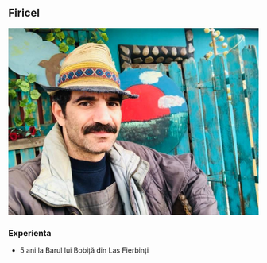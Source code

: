 ## Firicel

![alt](./../imagini/bucatar3.jpg)

### Experienta
- 5 ani la Barul lui Bobiță din Las Fierbinți